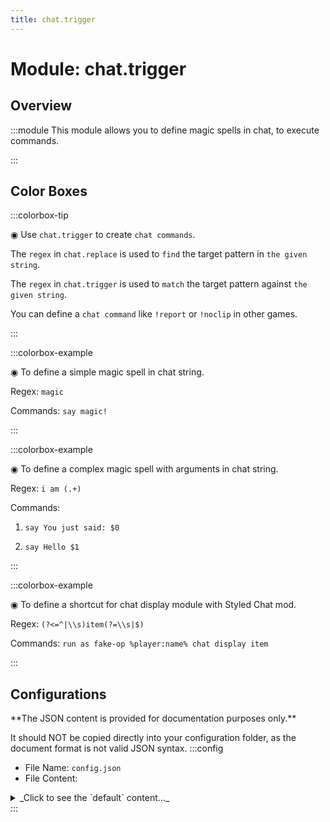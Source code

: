 ```yaml
---
title: chat.trigger
---
```



# Module: chat.trigger

## Overview
:::module
  This module allows you to define magic spells in chat, to execute commands.


:::
## Color Boxes

:::colorbox-tip

  ◉ Use `chat.trigger` to create `chat commands`.
  
  The `regex` in `chat.replace` is used to `find` the target pattern in `the given string`.
  
  The `regex` in `chat.trigger` is used to `match` the target pattern against `the given string`.
  
  
  
  You can define a `chat command` like `!report` or `!noclip` in other games.


:::

:::colorbox-example

  ◉ To define a simple magic spell in chat string.
  
  Regex: `magic`
  
  Commands: `say magic!`


:::

:::colorbox-example

  ◉ To define a complex magic spell with arguments in chat string.
  
  Regex: `i am (.+)`
  
  Commands:
  
  1. `say You just said: $0`
  
  2. `say Hello $1`


:::

:::colorbox-example

  ◉ To define a shortcut for chat display module with Styled Chat mod.
  
  Regex: `(?<=^|\\s)item(?=\\s|$)`
  
  Commands: `run as fake-op %player:name% chat display item`


:::

## Configurations
<Admonition type="warning" icon="" title="">
**The JSON content is provided for documentation purposes only.**

It should NOT be copied directly into your configuration folder, as the document format is not valid JSON syntax.
</Admonition>
:::config
- File Name: `config.json`
- File Content: 
<details>

<summary>_Click to see the `default` content..._</summary>

```json showLineNumbers title="config/fuji/modules/chat/trigger/config.json"
{
  /* Use `regex` expression to define `triggers`. */
  "triggers": [
    {
      "regex": "magic",
      "commands": [
        "say magic!"
      ]
    },
    {
      "regex": "i am (.+)",
      "commands": [
        "say You just said: $0",
        "say Hello $1"
      ]
    },
    {
      "regex": "(?<=^|\\s)item(?=\\s|$)",
      "commands": [
        "run as fake-op %player:name% chat display item"
      ]
    },
    {
      "regex": "(?<=^|\\s)inv(?=\\s|$)",
      "commands": [
        "run as fake-op %player:name% chat display inv"
      ]
    },
    {
      "regex": "(?<=^|\\s)ender(?=\\s|$)",
      "commands": [
        "run as fake-op %player:name% chat display ender"
      ]
    }
  ]
}
```
</details>
:::
